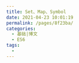 ```yaml
---
title: Set、Map、Symbol
date: 2021-04-23 10:01:19
permalink: /pages/8f23ba/
categories:
  - 基础|博文
  - ES6
tags:
  -
---
```

